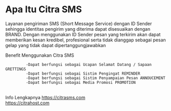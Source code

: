 
<h1>Apa Itu Citra SMS</h1>

Layanan pengiriman SMS (Short Message Service) dengan ID Sender sehingga identitas pengirim yang diterima dapat disesuaikan dengan BRAND. Dengan menggunakan ID Sender pesan yang terkirim akan dapat memberikan kesan kredibel, profesional serta tidak dianggap sebagai pesan gelap yang tidak dapat dipertanggungjawabkan<br/>

Benefit Menggunakan Citra SMS
		
			 -Dapat berfungsi sebagai Ucapan Selamat Datang / Sapaan GRETTINGS
			 -Dapat berfungsi sebagai Sistim Pengingat REMINDER
			 -Dapat berfungsi sebagai Sistim Penyampaian Pesan ANNOUCEMENT
			 -Dapat berfungsi sebagai Media Promosi PROMOTION
<br> Info Lengkapnya
https://citrasms.com<br> 
https://citrahost.com
			 